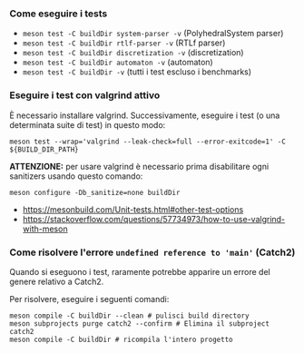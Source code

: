 ### Come eseguire i tests
- `meson test -C buildDir system-parser -v` (PolyhedralSystem parser)
- `meson test -C buildDir rtlf-parser -v` (RTLf parser)
- `meson test -C buildDir discretization -v` (discretization)
- `meson test -C buildDir automaton -v` (automaton)
- `meson test -C buildDir -v` (tutti i test escluso i benchmarks)

### Eseguire i test con valgrind attivo
È necessario installare valgrind. Successivamente, eseguire i test (o una determinata suite di test) in questo modo:
```shell
meson test --wrap='valgrind --leak-check=full --error-exitcode=1' -C ${BUILD_DIR_PATH}
```
**ATTENZIONE:** per usare valgrind è necessario prima disabilitare ogni sanitizers usando questo comando:
```
meson configure -Db_sanitize=none buildDir
```
- https://mesonbuild.com/Unit-tests.html#other-test-options
- https://stackoverflow.com/questions/57734973/how-to-use-valgrind-with-meson


### Come risolvere l'errore `undefined reference to 'main'` (Catch2)
Quando si eseguono i test, raramente potrebbe apparire un errore del genere relativo a Catch2.

Per risolvere, eseguire i seguenti comandi:
```shell
meson compile -C buildDir --clean # pulisci build directory
meson subprojects purge catch2 --confirm # Elimina il subproject catch2
meson compile -C buildDir # ricompila l'intero progetto
```